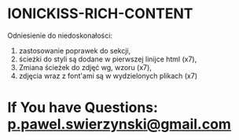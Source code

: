 # IONICKISS-RICH-CONTENT

Odniesienie do niedoskonałości:
1. zastosowanie poprawek do sekcji,
2. ścieżki do styli są dodane w pierwszej linijce html (x7),
3. Zmiana ścieżek do zdjęć wg, wzoru (x7),
4. zdjęcia wraz z font'ami są w wydzielonych plikach (x7)



# If You have Questions: p.pawel.swierzynski@gmail.com 
